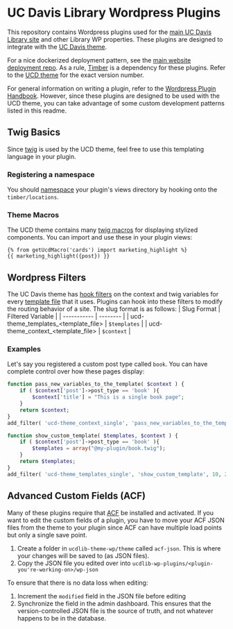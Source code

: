 # UC Davis Library Wordpress Plugins

This repository contains Wordpress plugins used for the [main UC Davis Library site](https://github.com/UCDavisLibrary/main-wp-website) and other Library WP properties. These plugins are designed to integrate with the [UC Davis theme](https://github.com/UCDavisLibrary/ucdlib-theme-wp).

For a nice dockerized deployment pattern, see the [main website deployment repo](https://github.com/UCDavisLibrary/main-wp-website-deployment). As a rule, [Timber](https://timber.github.io/docs/v2/installation/) is a dependency for these plugins. Refer to the [UCD theme](https://github.com/UCDavisLibrary/main-wp-website-deployment) for the exact version number.

For general information on writing a plugin, refer to the [Wordpress Plugin Handbook](https://developer.wordpress.org/plugins). However, since these plugins are designed to be used with the UCD theme, you can take advantage of some custom development patterns listed in this readme.

## Twig Basics
Since [twig](https://twig.symfony.com/doc/3.x/) is used by the UCD theme, feel free to use this templating language in your plugin.

### Registering a namespace
You should [namespace](https://timber.github.io/docs/v2/guides/template-locations/#register-your-own-namespaces) your plugin's views directory by hooking onto the `timber/locations`.

### Theme Macros
The UCD theme contains many [twig macros](https://github.com/UCDavisLibrary/ucdlib-theme-wp/tree/main/views/macros) for displaying stylized components. You can import and use these in your plugin views:
```twig
{% from getUcdMacro('cards') import marketing_highlight %}
{{ marketing_highlight({post}) }}
```

## Wordpress Filters
The UC Davis theme has [hook filters](https://developer.wordpress.org/plugins/hooks/custom-hooks/) on the  context and twig variables for every [template file](https://developer.wordpress.org/themes/basics/template-files/#template-files) that it uses. Plugins can hook into these filters to modify the routing behavior of a site. The slug format is as follows:
| Slug Format | Filtered Variable |
| ----------- | -------- |
| ucd-theme_templates_<template_file> | `$templates` | 
| ucd-theme_context_<template_file> | `$context` |

### Examples

Let's say you registered a custom post type called `book`. You can have complete control over how these pages display:
```php
function pass_new_variables_to_the_template( $context ) {             
    if ( $context['post']->post_type == 'book' ){
        $context['title'] = "This is a single book page";
    }
    return $context;
} 
add_filter( 'ucd-theme_context_single', 'pass_new_variables_to_the_template' );

function show_custom_template( $templates, $context ) {             
    if ( $context['post']->post_type == 'book' ){
        $templates = array("@my-plugin/book.twig");
    }
    return $templates;
} 
add_filter( 'ucd-theme_templates_single', 'show_custom_template', 10, 2 );
```

## Advanced Custom Fields (ACF)
Many of these plugins require that [ACF](https://www.advancedcustomfields.com) be installed and activated. If you want to edit the custom fields of a plugin, you have to move your ACF JSON files from the theme to your plugin since ACF can have multiple load points but only a single save point.
1. Create a folder in `ucdlib-theme-wp/theme` called `acf-json`. This is where your changes will be saved to (as JSON files).
2. Copy the JSON file you edited over into `ucdlib-wp-plugins/<plugin-you're-working-on>/wp-json`

To ensure that there is no data loss when editing:
1. Increment the `modified` field in the JSON file before editing
2. Synchronize the field in the admin dashboard. This ensures that the version-controlled JSON file is the source of truth, and not whatever happens to be in the database.